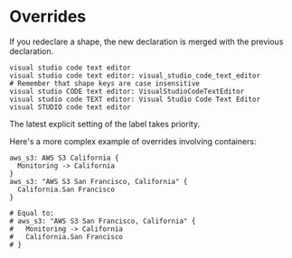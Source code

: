 # Overrides

If you redeclare a shape, the new declaration is merged with the previous declaration.

```d2
visual studio code text editor
visual studio code text editor: visual_studio_code_text_editor
# Remember that shape keys are case insensitive
visual studio CODE text editor: VisualStudioCodeTextEditor
visual studio code TEXT editor: Visual Studio Code Text Editor
visual STUDIO code text editor
```

<div className="embedSVG" dangerouslySetInnerHTML={{__html: require('@site/static/img/generated/overrides-1.svg2')}}></div>

The latest explicit setting of the label takes priority.

Here's a more complex example of overrides involving containers:

```d2
aws_s3: AWS S3 California {
  Monitoring -> California
}
aws_s3: "AWS S3 San Francisco, California" {
  California.San Francisco
}

# Equal to:
# aws_s3: "AWS S3 San Francisco, California" {
#   Monitoring -> California
#   California.San Francisco
# }
```

<div className="embedSVG" dangerouslySetInnerHTML={{__html: require('@site/static/img/generated/overrides-2.svg2')}}></div>
